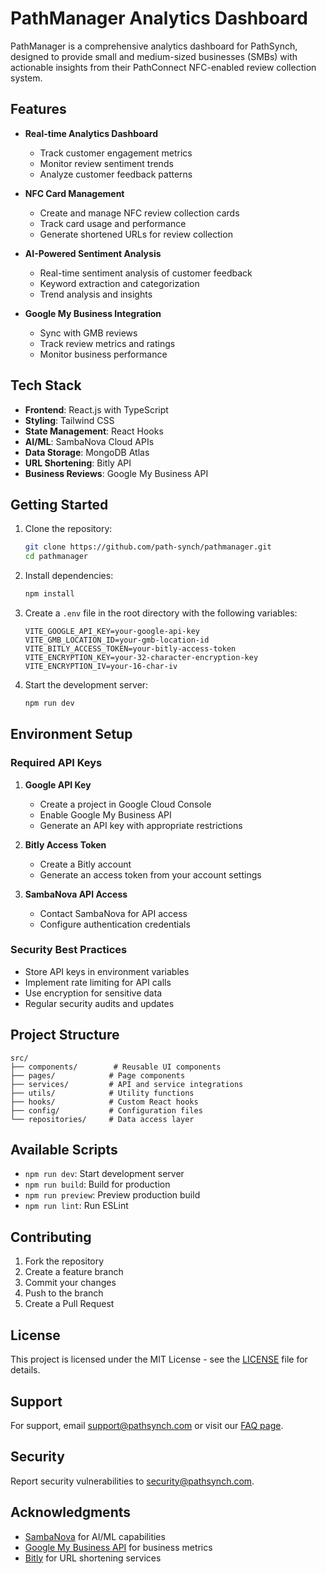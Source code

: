 # PathManager Analytics Dashboard

PathManager is a comprehensive analytics dashboard for PathSynch, designed to provide small and medium-sized businesses (SMBs) with actionable insights from their PathConnect NFC-enabled review collection system.

## Features

- **Real-time Analytics Dashboard**
  - Track customer engagement metrics
  - Monitor review sentiment trends
  - Analyze customer feedback patterns

- **NFC Card Management**
  - Create and manage NFC review collection cards
  - Track card usage and performance
  - Generate shortened URLs for review collection

- **AI-Powered Sentiment Analysis**
  - Real-time sentiment analysis of customer feedback
  - Keyword extraction and categorization
  - Trend analysis and insights

- **Google My Business Integration**
  - Sync with GMB reviews
  - Track review metrics and ratings
  - Monitor business performance

## Tech Stack

- **Frontend**: React.js with TypeScript
- **Styling**: Tailwind CSS
- **State Management**: React Hooks
- **AI/ML**: SambaNova Cloud APIs
- **Data Storage**: MongoDB Atlas
- **URL Shortening**: Bitly API
- **Business Reviews**: Google My Business API

## Getting Started

1. Clone the repository:
   ```bash
   git clone https://github.com/path-synch/pathmanager.git
   cd pathmanager
   ```

2. Install dependencies:
   ```bash
   npm install
   ```

3. Create a `.env` file in the root directory with the following variables:
   ```env
   VITE_GOOGLE_API_KEY=your-google-api-key
   VITE_GMB_LOCATION_ID=your-gmb-location-id
   VITE_BITLY_ACCESS_TOKEN=your-bitly-access-token
   VITE_ENCRYPTION_KEY=your-32-character-encryption-key
   VITE_ENCRYPTION_IV=your-16-char-iv
   ```

4. Start the development server:
   ```bash
   npm run dev
   ```

## Environment Setup

### Required API Keys

1. **Google API Key**
   - Create a project in Google Cloud Console
   - Enable Google My Business API
   - Generate an API key with appropriate restrictions

2. **Bitly Access Token**
   - Create a Bitly account
   - Generate an access token from your account settings

3. **SambaNova API Access**
   - Contact SambaNova for API access
   - Configure authentication credentials

### Security Best Practices

- Store API keys in environment variables
- Implement rate limiting for API calls
- Use encryption for sensitive data
- Regular security audits and updates

## Project Structure

```
src/
├── components/        # Reusable UI components
├── pages/            # Page components
├── services/         # API and service integrations
├── utils/            # Utility functions
├── hooks/            # Custom React hooks
├── config/           # Configuration files
└── repositories/     # Data access layer
```

## Available Scripts

- `npm run dev`: Start development server
- `npm run build`: Build for production
- `npm run preview`: Preview production build
- `npm run lint`: Run ESLint

## Contributing

1. Fork the repository
2. Create a feature branch
3. Commit your changes
4. Push to the branch
5. Create a Pull Request

## License

This project is licensed under the MIT License - see the [LICENSE](LICENSE) file for details.

## Support

For support, email support@pathsynch.com or visit our [FAQ page](https://pathsynch.com/faqs).

## Security

Report security vulnerabilities to security@pathsynch.com.

## Acknowledgments

- [SambaNova](https://sambanova.ai/) for AI/ML capabilities
- [Google My Business API](https://developers.google.com/my-business) for business metrics
- [Bitly](https://bitly.com/) for URL shortening services